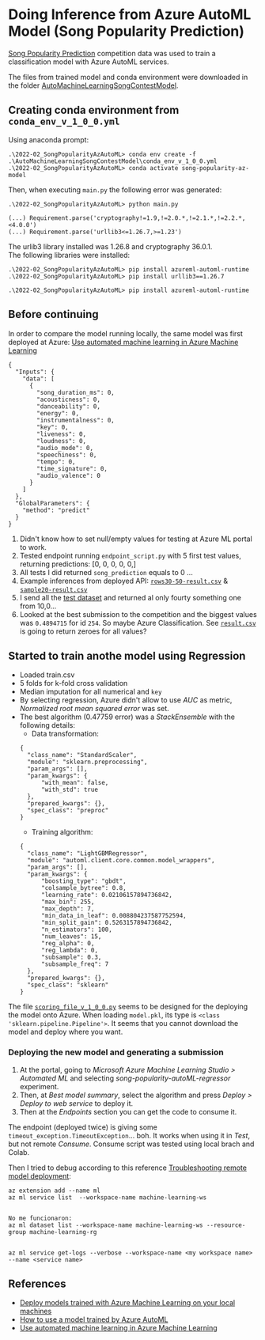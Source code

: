 # Doing Inference from Azure AutoML Model (Song Popularity Prediction)
  
[Song Popularity Prediction](https://www.kaggle.com/c/song-popularity-prediction) competition data was used to train a classification model with Azure AutoML services.  
  
The files from trained model and conda environment were downloaded in the folder [AutoMachineLearningSongContestModel](./AutoMachineLearningSongContestModel).  
  
## Creating conda environment from `conda_env_v_1_0_0.yml`
Using anaconda prompt:  
```
.\2022-02_SongPopularityAzAutoML> conda env create -f .\AutoMachineLearningSongContestModel\conda_env_v_1_0_0.yml  
.\2022-02_SongPopularityAzAutoML> conda activate song-popularity-az-model
```  
  
Then, when executing `main.py` the following error was generated:  
```  
.\2022-02_SongPopularityAzAutoML> python main.py

(...) Requirement.parse('cryptography!=1.9,!=2.0.*,!=2.1.*,!=2.2.*,<4.0.0')  
(...) Requirement.parse('urllib3<=1.26.7,>=1.23')
``` 
  
The urlib3 library installed was 1.26.8 and cryptography 36.0.1.  
The following libraries were installed:
```  
.\2022-02_SongPopularityAzAutoML> pip install azureml-automl-runtime
.\2022-02_SongPopularityAzAutoML> pip install urllib3==1.26.7

``` 

`.\2022-02_SongPopularityAzAutoML> pip install azureml-automl-runtime`  
  
## Before continuing
In order to compare the model running locally, the same model was first deployed at Azure:
[Use automated machine learning in Azure Machine Learning](https://docs.microsoft.com/en-us/learn/modules/use-automated-machine-learning/7-deploy-model)  
```   
{
  "Inputs": {
    "data": [
      {
        "song_duration_ms": 0,
        "acousticness": 0,
        "danceability": 0,
        "energy": 0,
        "instrumentalness": 0,
        "key": 0,
        "liveness": 0,
        "loudness": 0,
        "audio_mode": 0,
        "speechiness": 0,
        "tempo": 0,
        "time_signature": 0,
        "audio_valence": 0
      }
    ]
  },
  "GlobalParameters": {
    "method": "predict"
  }
}
``` 
1. Didn't know how to set null/empty values for testing at Azure ML portal to work. 
2. Tested endpoint running `endpoint_script.py` with 5 first test values, returning predictions: [0, 0, 0, 0, 0,]
3. All tests I did returned `song_prediction` equals to 0 ...
4. Example inferences from deployed API: [`rows30-50-result.csv`](rows30-50-result.csv) & [`sample20-result.csv`](sample20-result.csv)
5. I send all the [test dataset](./kaggle_competition_data/test.csv) and returned al only fourty something one from 10,0...
6. Looked at the best submission to the competition and the biggest values was `0.4894715` for id `254`. So maybe Azure Classification. See [`result.csv`](result.csv) is going to return zeroes for all values?

## Started to train anothe model using Regression
- Loaded train.csv
- 5 folds for k-fold cross validation
- Median imputation for all numerical and `key`
- By selecting regression, Azure didn't allow to use *AUC* as metric, *Normalized root mean squared error* was set.
- The best algorithm (0.47759 error) was a *StackEnsemble* with the following details:
  - Data transformation:
  ```  
  {
    "class_name": "StandardScaler",
    "module": "sklearn.preprocessing",
    "param_args": [],
    "param_kwargs": {
        "with_mean": false,
        "with_std": true
    },
    "prepared_kwargs": {},
    "spec_class": "preproc"
  }
  ```
    - Training algorithm:
  ```
  {
    "class_name": "LightGBMRegressor",
    "module": "automl.client.core.common.model_wrappers",
    "param_args": [],
    "param_kwargs": {
        "boosting_type": "gbdt",
        "colsample_bytree": 0.8,
        "learning_rate": 0.02106157894736842,
        "max_bin": 255,
        "max_depth": 7,
        "min_data_in_leaf": 0.008804237587752594,
        "min_split_gain": 0.5263157894736842,
        "n_estimators": 100,
        "num_leaves": 15,
        "reg_alpha": 0,
        "reg_lambda": 0,
        "subsample": 0.3,
        "subsample_freq": 7
    },
    "prepared_kwargs": {},
    "spec_class": "sklearn"
  }
  ```  
    
The file [`scoring_file_v_1_0_0.py`](scoring_file_v_1_0_0.py) seems to be designed for the deploying the model onto Azure. When loading `model.pkl`, its type is `<class 'sklearn.pipeline.Pipeline'>`.  It seems that you cannot download the model and deploy where you want.  
  
### Deploying the new model and generating a submission
1. At the portal, going to *Microsoft Azure Machine Learning Studio \> Automated ML* and selecting *song-popularity-autoML-regressor* experiment.
2. Then, at *Best model summary*, select the algorithm and press *Deploy > Deploy to web service* to deploy it.
3. Then at the *Endpoints* section you can get the code to consume it.

The endpoint (deployed twice) is giving some `timeout_exception.TimeoutException`... boh. It works when using it in *Test*, but not remote *Consume*. Consume script was tested using local brach and Colab.  
  
Then I tried to debug according to this reference [Troubleshooting remote model deployment](https://docs.microsoft.com/en-us/azure/machine-learning/how-to-troubleshoot-deployment):  
```  
az extension add --name ml  
az ml service list  --workspace-name machine-learning-ws  


No me funcionaron:  
az ml dataset list --workspace-name machine-learning-ws --resource-group machine-learning-rg


az ml service get-logs --verbose --workspace-name <my workspace name> --name <service name>  
``` 


## References
- [Deploy models trained with Azure Machine Learning on your local machines](https://docs.microsoft.com/en-us/azure/machine-learning/how-to-deploy-local#download-and-run-your-model-directly)  
- [How to use a model trained by Azure AutoML](https://docs.microsoft.com/en-us/answers/questions/297882/how-to-use-a-model-trained-by-azure-automl.html)  
- [Use automated machine learning in Azure Machine Learning](https://docs.microsoft.com/en-us/learn/modules/use-automated-machine-learning/7-deploy-model)  
